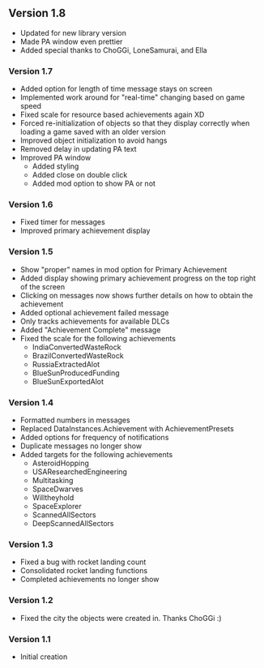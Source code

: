 ## Version 1.8
 - Updated for new library version
 - Made PA window even prettier
 - Added special thanks to ChoGGi, LoneSamurai, and Ella

### Version 1.7
 - Added option for length of time message stays on screen
 - Implemented work around for "real-time" changing based on game speed
 - Fixed scale for resource based achievements again XD
 - Forced re-initialization of objects so that they display correctly when loading a game saved with an older version
 - Improved object initialization to avoid hangs
 - Removed delay in updating PA text
 - Improved PA window
   - Added styling
   - Added close on double click
   - Added mod option to show PA or not

### Version 1.6
- Fixed timer for messages
- Improved primary achievement display

### Version 1.5
 - Show "proper" names in mod option for Primary Achievement
 - Added display showing primary achievement progress on the top right of the screen
 - Clicking on messages now shows further details on how to obtain the achievement
 - Added optional achievement failed message
 - Only tracks achievements for available DLCs
 - Added "Achievement Complete" message
 - Fixed the scale for the following achievements
   - IndiaConvertedWasteRock
   - BrazilConvertedWasteRock
   - RussiaExtractedAlot
   - BlueSunProducedFunding
   - BlueSunExportedAlot
   
### Version 1.4
- Formatted numbers in messages
- Replaced DataInstances.Achievement with AchievementPresets
- Added options for frequency of notifications
- Duplicate messages no longer show
- Added targets for the following achievements
   - AsteroidHopping 
   - USAResearchedEngineering
   - Multitasking 
   - SpaceDwarves 
   - Willtheyhold 
   - SpaceExplorer
   - ScannedAllSectors
   - DeepScannedAllSectors

### Version 1.3
- Fixed a bug with rocket landing count
- Consolidated rocket landing functions
- Completed achievements no longer show

### Version 1.2
- Fixed the city the objects were created in. Thanks ChoGGi :)

### Version 1.1
 - Initial creation